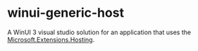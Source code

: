 # winui-generic-host
A WinUI 3 visual studio solution for an application that uses the [Microsoft.Extensions.Hosting](https://learn.microsoft.com/en-us/dotnet/core/extensions/generic-host).
